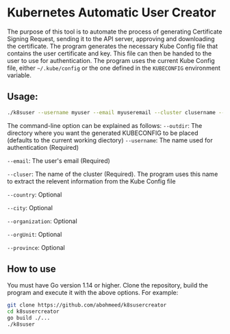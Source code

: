 # Kubernetes Automatic User Creator

The purpose of this tool is to automate the process of generating Certificate Signing Request, sending it to the API server, approving and downloading the certificate. The program generates the necessary Kube Config file that contains the user certificate and key. This file can then be handed to the user to use for authentication. The program uses the current Kube Config file, either `~/.kube/config` or the one defined in the `KUBECONFIG` environment variable.

## Usage:

```bash
./k8suser --username myuser --email myuseremail --cluster clusername --country US --city IL --organization acmecorp --orgUnit DevOps --province Chicago
```

The command-line option can be explained as follows:
`--outdir`: The directory where you want the generated KUBECONFIG to be placed (defaults to the current working diectory)
`--username`: The name used for authentication (Required)

`--email`: The user's email (Required)

`--cluser`: The name of the cluster (Required). The program uses this name to extract the relevent information from the Kube Config file

`--country`: Optional

`--city`: Optional

`--organization`: Optional

`--orgUnit`: Optional

`--province`: Optional

## How to use

You must have Go version 1.14 or higher. Clone the repository, build the program and execute it with the above options. For example:

```bash
git clone https://github.com/abohmeed/k8susercreator
cd k8susercreator
go build ./...
./k8suser 
```





